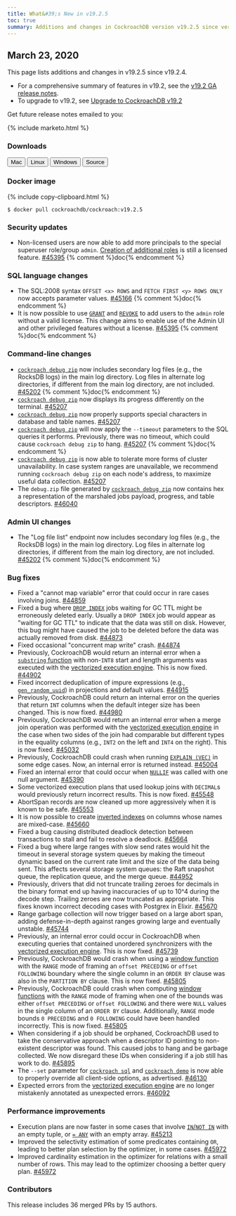 ```yaml
---
title: What&#39;s New in v19.2.5
toc: true
summary: Additions and changes in CockroachDB version v19.2.5 since version v19.2.4
---
```


## March 23, 2020

This page lists additions and changes in v19.2.5 since v19.2.4.

- For a comprehensive summary of features in v19.2, see the [v19.2 GA release notes](v19.2.0.html).
- To upgrade to v19.2, see [Upgrade to CockroachDB v19.2](../v19.2/upgrade-cockroach-version.html)

Get future release notes emailed to you:

{% include marketo.html %}

### Downloads

<div id="os-tabs" class="clearfix os-tabs_button-outline-primary">
    <a href="https://binaries.cockroachdb.com/cockroach-v19.2.5.darwin-10.9-amd64.tgz"><button id="mac" data-eventcategory="mac-binary-release-notes">Mac</button></a>
    <a href="https://binaries.cockroachdb.com/cockroach-v19.2.5.linux-amd64.tgz"><button id="linux" data-eventcategory="linux-binary-release-notes">Linux</button></a>
    <a href="https://binaries.cockroachdb.com/cockroach-v19.2.5.windows-6.2-amd64.zip"><button id="windows" data-eventcategory="windows-binary-release-notes">Windows</button></a>
    <a href="https://binaries.cockroachdb.com/cockroach-v19.2.5.src.tgz"><button id="source" data-eventcategory="source-release-notes">Source</button></a>
</div>

### Docker image

{% include copy-clipboard.html %}
~~~shell
$ docker pull cockroachdb/cockroach:v19.2.5
~~~


### Security updates

- Non-licensed users are now able to add more principals to the special superuser role/group `admin`. [Creation of additional roles](../v19.2/create-role.html) is still a licensed feature. [#45395][#45395] {% comment %}doc{% endcomment %}

### SQL language changes

- The SQL:2008 syntax `OFFSET <x> ROWS` and `FETCH FIRST <y> ROWS ONLY` now accepts parameter values. [#45166][#45166] {% comment %}doc{% endcomment %}
- It is now possible to use [`GRANT`](../v19.2/grant.html) and [`REVOKE`](../v19.2/revoke.html) to add users to the `admin` role without a valid license. This change aims to enable use of the Admin UI and other privileged features without a license. [#45395][#45395] {% comment %}doc{% endcomment %}

### Command-line changes

- [`cockroach debug zip`](../v19.2/cockroach-debug-zip.html) now includes secondary log files (e.g., the RocksDB logs) in the main log directory. Log files in alternate log directories, if different from the main log directory, are not included. [#45202][#45202] {% comment %}doc{% endcomment %}
- [`cockroach debug zip`](../v19.2/cockroach-debug-zip.html) now displays its progress differently on the terminal. [#45207][#45207]
- [`cockroach debug zip`](../v19.2/cockroach-debug-zip.html) now properly supports special characters in database and table names. [#45207][#45207]
- [`cockroach debug zip`](../v19.2/cockroach-debug-zip.html) will now apply the `--timeout` parameters to the SQL queries it performs. Previously, there was no timeout, which could cause `cockroach debug zip` to hang. [#45207][#45207] {% comment %}doc{% endcomment %}
- [`cockroach debug zip`](../v19.2/cockroach-debug-zip.html) is now able to tolerate more forms of cluster unavailability. In case system ranges are unavailable, we recommend running `cockroach debug zip` on each node's address, to maximize useful data collection. [#45207][#45207]
- The `debug.zip` file generated by [`cockroach debug zip`](../v19.2/cockroach-debug-zip.html) now contains hex a representation of the marshaled jobs payload, progress, and table descriptors. [#46040][#46040]

### Admin UI changes

- The "Log file list" endpoint now includes secondary log files (e.g., the RocksDB logs) in the main log directory. Log files in alternate log directories, if different from the main log directory, are not included. [#45202][#45202] {% comment %}doc{% endcomment %}

### Bug fixes

- Fixed a "cannot map variable" error that could occur in rare cases involving joins. [#44859][#44859]
- Fixed a bug where [`DROP INDEX`](../v19.2/drop-index.html) jobs waiting for GC TTL might be erroneously deleted early. Usually a `DROP INDEX` job would appear as "waiting for GC TTL" to indicate that the data was still on disk. However, this bug might have caused the job to be deleted before the data was actually removed from disk. [#44873][#44873]
- Fixed occasional "concurrent map write" crash. [#44874][#44874]
- Previously, CockroachDB would return an internal error when a [`substring` function](../v19.2/functions-and-operators.html#string-and-byte-functions) with non-`INT8` start and length arguments was executed with the [vectorized execution engine](../v19.2/vectorized-execution.html). This is now fixed. [#44902][#44902]
- Fixed incorrect deduplication of impure expressions (e.g., [`gen_random_uuid`](../v19.2/functions-and-operators.html#id-generation-functions)) in projections and default values. [#44915][#44915]
- Previously, CockroachDB could return an internal error on the queries that return `INT` columns when the default integer size has been changed. This is now fixed. [#44980][#44980]
- Previously, CockroachDB would return an internal error when a merge join operation was performed with the [vectorized execution engine](../v19.2/vectorized-execution.html) in the case when two sides of the join had comparable but different types in the equality columns (e.g., `INT2` on the left and `INT4` on the right). This is now fixed. [#45032][#45032]
- Previously, CockroachDB could crash when running [`EXPLAIN (VEC)`](../v19.2/explain.html#vec-option) in some edge cases. Now, an internal error is returned instead. [#45004][#45004]
- Fixed an internal error that could occur when [`NULLIF`](../v19.2/scalar-expressions.html#nullif-expressions) was called with one null argument. [#45390][#45390]
- Some vectorized execution plans that used lookup joins with `DECIMAL`s would previously return incorrect results. This is now fixed. [#45548][#45548]
- AbortSpan records are now cleaned up more aggressively when it is known to be safe. [#45553][#45553]
- It is now possible to create [inverted indexes](../v19.2/inverted-indexes.html) on columns whose names are mixed-case. [#45660][#45660]
- Fixed a bug causing distributed deadlock detection between transactions to stall and fail to resolve a deadlock. [#45664][#45664]
- Fixed a bug where large ranges with slow send rates would hit the timeout in several storage system queues by making the timeout dynamic based on the current rate limit and the size of the data being sent. This affects several storage system queues: the Raft snapshot queue, the replication queue, and the merge queue. [#44952][#44952]
- Previously, drivers that did not truncate trailing zeroes for decimals in the binary format end up having inaccuracies of up to 10^4 during the decode step. Trailing zeroes are now truncated as appropriate. This fixes known incorrect decoding cases with Postgrex in Elixir. [#45670][#45670]
- Range garbage collection will now trigger based on a large abort span, adding defense-in-depth against ranges growing large and eventually unstable. [#45744][#45744]
- Previously, an internal error could occur in CockroachDB when executing queries that contained unordered synchronizers with the [vectorized execution engine](../v19.2/vectorized-execution.html). This is now fixed. [#45739][#45739]
- Previously, CockroachDB would crash when using a [window function](../v19.2/window-functions.html) with the `RANGE` mode of framing an `offset PRECEDING` or `offset FOLLOWING` boundary where the single column in an `ORDER BY` clause was also in the `PARTITION BY` clause. This is now fixed. [#45805][#45805]
- Previously, CockroachDB could crash when computing [window functions](../v19.2/window-functions.html) with the `RANGE` mode of framing when one of the bounds was either `offset PRECEDING` or `offset FOLLOWING` and there were `NULL` values in the single column of an `ORDER BY` clause. Additionally, `RANGE` mode bounds `0 PRECEDING` and `0 FOLLOWING` could have been handled incorrectly. This is now fixed. [#45805][#45805]
- When considering if a job should be orphaned, CockroachDB used to take the conservative approach when a descriptor ID pointing to non-existent descriptor was found. This caused jobs to hang and be garbage collected. We now disregard these IDs when considering if a job still has work to do. [#45895][#45895]
- The `--set` parameter for [`cockroach sql`](../v19.2/cockroach-sql.html) and [`cockroach demo`](../v19.2/cockroach-demo.html) is now able to properly override all client-side options, as advertised. [#46130][#46130]
- Expected errors from the [vectorized execution engine](../v19.2/vectorized-execution.html) are no longer mistakenly annotated as unexpected errors. [#46092][#46092]

### Performance improvements

- Execution plans are now faster in some cases that involve [`IN`/`NOT IN`](../v19.2/scalar-expressions.html#set-membership) with an empty tuple, or [`= ANY`](../v19.2/scalar-expressions.html#multi-valued-comparisons) with an empty array. [#45213][#45213]
- Improved the selectivity estimation of some predicates containing `OR`, leading to better plan selection by the optimizer, in some cases. [#45972][#45972]
- Improved cardinality estimation in the optimizer for relations with a small number of rows. This may lead to the optimizer choosing a better query plan. [#45972][#45972]

### Contributors

This release includes 36 merged PRs by 15 authors.

[#44859]: https://github.com/cockroachdb/cockroach/pull/44859
[#44873]: https://github.com/cockroachdb/cockroach/pull/44873
[#44874]: https://github.com/cockroachdb/cockroach/pull/44874
[#44902]: https://github.com/cockroachdb/cockroach/pull/44902
[#44915]: https://github.com/cockroachdb/cockroach/pull/44915
[#44952]: https://github.com/cockroachdb/cockroach/pull/44952
[#44980]: https://github.com/cockroachdb/cockroach/pull/44980
[#45004]: https://github.com/cockroachdb/cockroach/pull/45004
[#45032]: https://github.com/cockroachdb/cockroach/pull/45032
[#45166]: https://github.com/cockroachdb/cockroach/pull/45166
[#45202]: https://github.com/cockroachdb/cockroach/pull/45202
[#45207]: https://github.com/cockroachdb/cockroach/pull/45207
[#45213]: https://github.com/cockroachdb/cockroach/pull/45213
[#45390]: https://github.com/cockroachdb/cockroach/pull/45390
[#45395]: https://github.com/cockroachdb/cockroach/pull/45395
[#45548]: https://github.com/cockroachdb/cockroach/pull/45548
[#45553]: https://github.com/cockroachdb/cockroach/pull/45553
[#45660]: https://github.com/cockroachdb/cockroach/pull/45660
[#45664]: https://github.com/cockroachdb/cockroach/pull/45664
[#45670]: https://github.com/cockroachdb/cockroach/pull/45670
[#45739]: https://github.com/cockroachdb/cockroach/pull/45739
[#45744]: https://github.com/cockroachdb/cockroach/pull/45744
[#45805]: https://github.com/cockroachdb/cockroach/pull/45805
[#45895]: https://github.com/cockroachdb/cockroach/pull/45895
[#45972]: https://github.com/cockroachdb/cockroach/pull/45972
[#46040]: https://github.com/cockroachdb/cockroach/pull/46040
[#46092]: https://github.com/cockroachdb/cockroach/pull/46092
[#46130]: https://github.com/cockroachdb/cockroach/pull/46130
[#46154]: https://github.com/cockroachdb/cockroach/pull/46154
